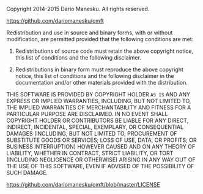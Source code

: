 Copyright 2014-2015 Dario Manesku. All rights reserved.

https://github.com/dariomanesku/cmft

Redistribution and use in source and binary forms, with or without modification,
are permitted provided that the following conditions are met:

   1. Redistributions of source code must retain the above copyright notice, this
      list of conditions and the following disclaimer.

   2. Redistributions in binary form must reproduce the above copyright notice,
      this list of conditions and the following disclaimer in the documentation
      and/or other materials provided with the distribution.

THIS SOFTWARE IS PROVIDED BY COPYRIGHT HOLDER ``AS IS`` AND ANY EXPRESS OR
IMPLIED WARRANTIES, INCLUDING, BUT NOT LIMITED TO, THE IMPLIED WARRANTIES OF
MERCHANTABILITY AND FITNESS FOR A PARTICULAR PURPOSE ARE DISCLAIMED. IN NO EVENT
SHALL COPYRIGHT HOLDER OR CONTRIBUTORS BE LIABLE FOR ANY DIRECT, INDIRECT,
INCIDENTAL, SPECIAL, EXEMPLARY, OR CONSEQUENTIAL DAMAGES (INCLUDING, BUT NOT
LIMITED TO, PROCUREMENT OF SUBSTITUTE GOODS OR SERVICES; LOSS OF USE, DATA, OR
PROFITS; OR BUSINESS INTERRUPTION) HOWEVER CAUSED AND ON ANY THEORY OF LIABILITY,
WHETHER IN CONTRACT, STRICT LIABILITY, OR TORT (INCLUDING NEGLIGENCE
OR OTHERWISE) ARISING IN ANY WAY OUT OF THE USE OF THIS SOFTWARE, EVEN IF ADVISED
OF THE POSSIBILITY OF SUCH DAMAGE.

https://github.com/dariomanesku/cmft/blob/master/LICENSE
